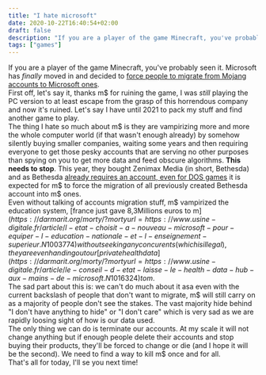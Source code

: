 ```yaml
---
title: "I hate microsoft"
date: 2020-10-22T16:40:54+02:00
draft: false
description: "If you are a player of the game Minecraft, you've probably seen it..."
tags: ["games"]
---
```


If you are a player of the game Minecraft, you've probably seen it.
Microsoft has *finally* moved in and decided to [force people to migrate from Mojang accounts to Microsoft ones](https://darmarit.org/morty/?mortyurl=https%3A%2F%2Fwww.minecraft.net%2Fen-us%2Farticle%2Fjava-edition-moving-house&mortyhash=f232d04d33ff37d2d015bffafc103681154b235ce72b521d13a2be4a159cef42).  
First off, let's say it, thanks m$ for ruining the game, I was *still* playing the PC version to at least escape from the grasp of this horrendous company and now it's ruined.
Let's say I have until 2021 to pack my stuff and find another game to play.  
The thing I hate so much about m$ is they are vampirizing more and more the whole computer world (if that wasn't enough already) by somehow silently buying smaller companies, waiting some years and then requiring everyone to get those pesky accounts that are serving no other purposes than spying on you to get more data and feed obscure algorithms.
**This needs to stop**.
This year, they bought Zenimax Media (in short, Bethesda) and as Bethesda [already requires an account, even for DOS games](https://mastodon.tedomum.net/@jae/105074615742723255) it is expected for m$ to force the migration of all previously created Bethesda account into m$ ones.  
Even without talking of accounts migration stuff, m$ vampirized the education system, [france just gave 8,3Millions euros to m$](https://darmarit.org/morty/?mortyurl=https://www.usine-digitale.fr/article/l-etat-choisit-a-nouveau-microsoft-pour-equiper-l-education-nationale-et-l-enseignement-superieur.N1003774) without seeking any concurents (which is illegal), they are even handing out our [private health data](https://darmarit.org/morty/?mortyurl=https://www.usine-digitale.fr/article/le-conseil-d-etat-laisse-le-health-data-hub-aux-mains-de-microsoft.N1016324) to m$.  
The sad part about this is: we can't do much about it asa even with the current backslash of people that don't want to migrate, m$ will still carry on as a majority of people don't see the stakes.
The vast majority hide behind "I don't have anything to hide" or "I don't care" which is very sad as we are rapidly loosing sight of how is our data used.  
The only thing we can do is terminate our accounts.
At my scale it will not change anything but if enough people delete their accounts and stop buying their products, they'll be forced to change or die (and I hope it will be the second).
We need to find a way to kill m$ once and for all.  
That's all for today,
I'll se you next time!
